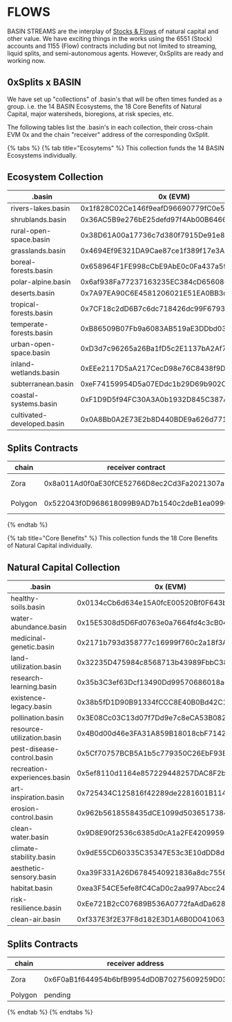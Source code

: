 # FLOWS

BASIN STREAMS are the interplay of [Stocks & Flows](https://docs.basin.global/provenance/the-basin-field-manual#stocks-and-flows) of natural capital and other value. We have exciting things in the works using the 6551 (Stock) accounts and 1155 (Flow) contracts including but not limited to streaming, liquid splits, and semi-autonomous agents.  However, 0xSplits are ready and working now.

## 0xSplits x BASIN

We have set up "collections" of .basin's that will be often times funded as a group. i.e. the 14 BASIN Ecosystems, the 18 Core Benefits of Natural Capital, major watersheds, bioregions, at risk species, etc.

The following tables list the .basin's in each collection, their cross-chain EVM 0x and the chain "receiver" address of the corresponding 0xSplit.

{% tabs %}
{% tab title="Ecosytems" %}
This collection funds the 14 BASIN Ecosystems individually.

## Ecosystem Collection

<table><thead><tr><th width="252">.basin</th><th>0x (EVM)</th></tr></thead><tbody><tr><td>rivers-lakes.basin</td><td>0x1f828C02Ce146f9eafD96690779fC0e5d78591ED</td></tr><tr><td>shrublands.basin</td><td>0x36AC5B9e276bE25defd97f4Ab00B64669b2C97a4</td></tr><tr><td>rural-open-space.basin</td><td>0x38D61A00a17736c7d380f7915De91e8840e337e2</td></tr><tr><td>grasslands.basin</td><td>0x4694Ef9E321DA9Cae87ce1f389f17e3A7E19762E</td></tr><tr><td>boreal-forests.basin</td><td>0x658964F1FE998cCbE9AbE0c0Fa437a590d7BBcC6</td></tr><tr><td>polar-alpine.basin</td><td>0x6af938Fa77237163235EC384cD6560809aA8Ca4E</td></tr><tr><td>deserts.basin</td><td>0x7A97EA90C6E4581206021E51EA0BB3da0A321A73</td></tr><tr><td>tropical-forests.basin</td><td>0x7CF18c2dD6B7c6dc718426dc99F6793f66D74321</td></tr><tr><td>temperate-forests.basin</td><td>0xB86509B07Fb9a6083AB519aE3DDbd035f7D24B51</td></tr><tr><td>urban-open-space.basin</td><td>0xD3d7c96265a26Ba1fD5c2E1137bA2Af7A14974A5</td></tr><tr><td>inland-wetlands.basin</td><td>0xEEe2117D5aA217CecD98e76C8438f9DFeE349D8c</td></tr><tr><td>subterranean.basin</td><td>0xeF74159954D5a07EDdc1b29D69b902C178E55eC8</td></tr><tr><td>coastal-systems.basin</td><td>0xF1D9D5f94FC30A3A0b1932D845C387AcDec82969</td></tr><tr><td>cultivated-developed.basin</td><td>0x0A8Bb0A2E73E2b8D440BDE9a626d771e388A8FED</td></tr></tbody></table>

## Splits Contracts

<table><thead><tr><th width="109">chain</th><th width="431">receiver contract</th><th data-type="content-ref">Split</th></tr></thead><tbody><tr><td>Zora</td><td>0x8a011Ad0f0aE30fCE52766D8ec2Cd3Fa2021307a</td><td><a href="https://app.splits.org/accounts/0x8a011Ad0f0aE30fCE52766D8ec2Cd3Fa2021307a/?chainId=7777777">https://app.splits.org/accounts/0x8a011Ad0f0aE30fCE52766D8ec2Cd3Fa2021307a/?chainId=7777777</a></td></tr><tr><td>Polygon</td><td>0x522043f0D968618099B9AD7b1540c2deB1ea0996</td><td><a href="https://app.splits.org/accounts/0x522043f0D968618099B9AD7b1540c2deB1ea0996/?chainId=137">https://app.splits.org/accounts/0x522043f0D968618099B9AD7b1540c2deB1ea0996/?chainId=137</a></td></tr></tbody></table>
{% endtab %}

{% tab title="Core Benefits" %}
This collection funds the 18 Core Benefits of Natural Capital individually.

## Natural Capital Collection

<table><thead><tr><th width="265">.basin</th><th>0x (EVM)</th></tr></thead><tbody><tr><td>healthy-soils.basin</td><td>0x0134cCb6d634e15A0fcE00520Bf0F643be26386B</td></tr><tr><td>water-abundance.basin</td><td>0x15E5308d5D6Fd0763e0a7664fd4c3cB04BC872f8</td></tr><tr><td>medicinal-genetic.basin</td><td>0x2171b793d358777c16999f760c2a18f3AD331462</td></tr><tr><td>land-utilization.basin</td><td>0x32235D475984c8568713b43989FbbC382860c766</td></tr><tr><td>research-learning.basin</td><td>0x35b3C3ef63Dcf13490Dd99570686018acc2848F4</td></tr><tr><td>existence-legacy.basin</td><td>0x38b5fD1D90B91334fCCC8E40B0Bd42C1b9DaCD77</td></tr><tr><td>pollination.basin</td><td>0x3E08Cc03C13d07f7Dd9e7c8eCA53B082118f199A</td></tr><tr><td>resource-utilization.basin</td><td>0x4B0d00d46e3FA31A859B18018cbF7142B22d68E1</td></tr><tr><td>pest-disease-control.basin</td><td>0x5Cf70757BCB5A1b5c779350C26EbF93B9312eCB2</td></tr><tr><td>recreation-experiences.basin</td><td>0x5ef8110d1164e857229448257DAC8F2bc600e4F6</td></tr><tr><td>art-inspiration.basin</td><td>0x725434C125816f42289de2281601B114a37DE3Ad</td></tr><tr><td>erosion-control.basin</td><td>0x962b5618558435dCE1099d5036517384Bbfe9fDC</td></tr><tr><td>clean-water.basin</td><td>0x9D8E90f2536c6385d0cA1a2FE4209959d25e552A</td></tr><tr><td>climate-stability.basin</td><td>0x9dE55CD60335C35347E53c3E10dDD8dDF9c9906E</td></tr><tr><td>aesthetic-sensory.basin</td><td>0xa39F331A26D6784540921836a8dc7556e5cC9C78</td></tr><tr><td>habitat.basin</td><td>0xea3F54CE5efe8fC4CaD0c2aa997Abcc24fE874B4</td></tr><tr><td>risk-resilience.basin</td><td>0xEe721B2cC07689B536A0772faAdDa6280078453F</td></tr><tr><td>clean-air.basin</td><td>0xf337E3f2E37F8d182E3D1A6B0D0410632de0f6d7</td></tr></tbody></table>

## Splits Contracts

<table><thead><tr><th width="111">chain</th><th width="345">receiver address</th><th data-type="content-ref"></th></tr></thead><tbody><tr><td>Zora</td><td>0x6F0aB1f644954b6bfB9954dD0B70275609259D03</td><td><a href="https://app.splits.org/accounts/0x6F0aB1f644954b6bfB9954dD0B70275609259D03/?chainId=7777777">https://app.splits.org/accounts/0x6F0aB1f644954b6bfB9954dD0B70275609259D03/?chainId=7777777</a></td></tr><tr><td>Polygon</td><td>pending</td><td></td></tr></tbody></table>
{% endtab %}
{% endtabs %}



